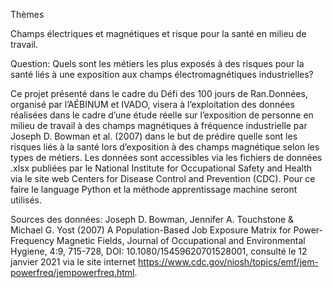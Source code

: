 Thèmes 

Champs électriques et magnétiques et risque pour la santé en milieu de travail. 

Question: Quels sont les métiers les plus exposés à des risques pour la santé liés à une exposition aux champs électromagnétiques industrielles? 

Ce projet présenté dans le cadre du Défi des 100 jours de Ran.Données, organisé par l’AÉBINUM et IVADO, visera à l’exploitation des données réalisées dans le cadre d’une étude réelle sur l’exposition de personne en milieu de travail à des champs magnétiques à fréquence industrielle par Joseph D. Bowman et al. (2007) dans le but de prédire quelle sont les risques liés à la santé lors d’exposition à des champs magnétique selon les types de métiers. Les données sont accessibles via les fichiers de données .xlsx publiées par le National Institute for Occupational Safety and Health  via le site web Centers for Disease Control and Prevention (CDC). Pour ce faire le language Python et la méthode apprentissage machine seront utilisés. 

Sources des données: 
Joseph D. Bowman, Jennifer A. Touchstone & Michael G. Yost (2007) A Population-Based Job Exposure Matrix for Power-Frequency Magnetic Fields, Journal of Occupational and Environmental Hygiene, 4:9, 715-728, DOI: 10.1080/15459620701528001, consulté le 12 janvier 2021 via le site internet https://www.cdc.gov/niosh/topics/emf/jem-powerfreq/jempowerfreq.html. 
